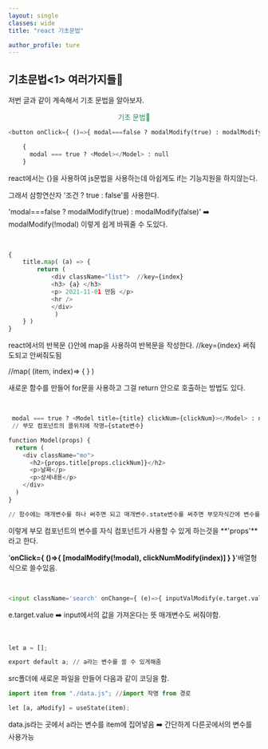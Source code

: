 ```yaml
---
layout: single
classes: wide
title: "react 기초문법"

author_profile: ture
---
```


## 기초문법<1> 여러가지들🍓

저번 글과 같이 계속해서 기초 문법을 알아보자.

<center><p style='color:seagreen'>기초 문법🚩</p></center>

```python
<button onClick={ ()=>{ modal===false ? modalModify(true) : modalModify(false) } }>눌러주세요</button> // !modal

    {
      modal === true ? <Model></Model> : null
    }
```

react에서는 {}을 사용하여 js문법을 사용하는데 아쉽게도 if는 기능지원을 하지않는다.

그래서 삼항연산자 '조건 ? true : false'를 사용한다.

'modal===false ? modalModify(true) : modalModify(false)' ➡️ modalModify(!modal) 이렇게 쉽게 바꿔줄 수 도있다.

<br>

```python
{
    title.map( (a) => {
    	return (
            <div className="list">  //key={index}
            <h3> {a} </h3>
            <p> 2021-11-01 만듬 </p>
            <hr />
            </div>
   			 )
    } )
}
```

react에서의 반복문 {}안에 map을 사용하여 반복문을 작성한다. //key={index} 써줘도되고 안써줘도됨

//map( (item, index)=> { } )

새로운 함수를 만들어 for문을 사용하고 그걸 return 안으로 호출하는 방법도 있다.

<Br>

```python
 modal === true ? <Model title={title} clickNum={clickNum}></Model> : null
 //	부모 컴포넌트의 콜위치에 작명={state변수}

function Model(props) {
  return (
    <div className="mo">
      <h2>{props.title[props.clickNum]}</h2>
      <p>날짜</p>
      <p>상세내용</p>
    </div>
  )
}

// 함수에는 매개변수를 하나 써주면 되고 매개변수.state변수를 써주면 부모자식간에 변수를 활용가능
```

이렇게 부모 컴포넌트의 변수를 자식 컴포넌트가 사용할 수 있게 하는것을 **'props'**라고 한다.

'**onClick={ ()=>{ [modalModify(!modal), clickNumModify(index)] } }**'배열형식으로 쓸수있음.

<br>

```python
<input className='search' onChange={ (e)=>{ inputValModify(e.target.value) } } />
```

e.target.value ➡️ input에서의 값을 가져온다는 뜻 매개변수도 써줘야함.

<br>

```python
let a = [];

export default a; // a라는 변수를 쓸 수 있게해줌
```

src폴더에 새로운 파일을 만들어 다음과 같이 코딩을 함.

```python
import item from "./data.js"; //import 작명 from 경로

let [a, aModify] = useState(item);
```

data.js라는 곳에서 a라는 변수를 item에 집어넣음 ➡️ 간단하게 다른곳에서의 변수를 사용가능
